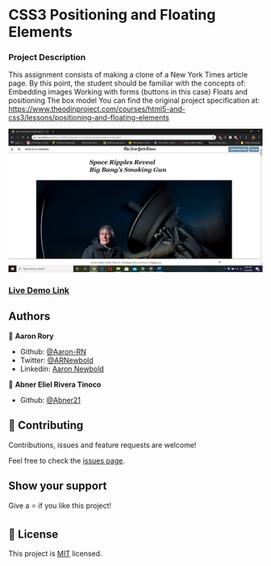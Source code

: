 # CSS3 Positioning and Floating Elements
### Project Description
This assignment consists of making a clone of a New York Times article page. By this point, the student should be familiar with the concepts of:  Embedding images Working with forms (buttons in this case) Floats and positioning The box model You can find the original project specification at: https://www.theodinproject.com/courses/html5-and-css3/lessons/positioning-and-floating-elements

![](screenshot.png)

### [Live Demo Link](https://raw.githack.com/Aaron-RN/Positioning-and-Floating-Elements/master/index.html)

## Authors

👤 **Aaron Rory**

- Github: [@Aaron-RN](https://github.com/Aaron-RN)
- Twitter: [@ARNewbold](https://twitter.com/ARNewbold)
- Linkedin: [Aaron Newbold](https://www.linkedin.com/in/aaron-newbold-1b9233187/)

👤 **Abner Eliel Rivera Tinoco**

- Github: [@Abner21](https://github.com/Abner21)


## 🤝 Contributing

Contributions, issues and feature requests are welcome!

Feel free to check the [issues page](issues/).

## Show your support

Give a ⭐️ if you like this project!

## 📝 License

This project is [MIT](lic.url) licensed.
